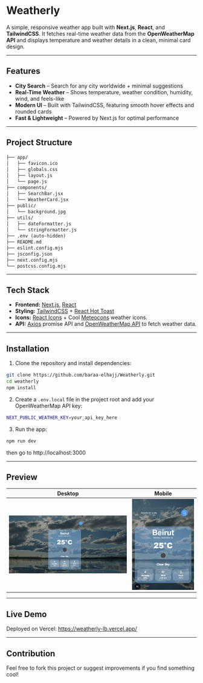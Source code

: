 # Weatherly

A simple, responsive weather app built with **Next.js**, **React**, and **TailwindCSS**. It fetches real-time weather data from the **OpenWeatherMap API** and displays temperature and weather details in a clean, minimal card design.

---

## Features

- **City Search** – Search for any city worldwide + minimal suggestions
- **Real-Time Weather** – Shows temperature, weather condition, humidity, wind, and feels-like
- **Modern UI** – Built with TailwindCSS, featuring smooth hover effects and rounded cards
- **Fast & Lightweight** – Powered by Next.js for optimal performance

---

## Project Structure

```
├── app/
│   ├── favicon.ico
│   ├── globals.css
│   ├── layout.js
│   └── page.js
├── components/
│   ├── SearchBar.jsx
│   └── WeatherCard.jsx
├── public/
│   └── background.jpg
├── utils/
│   ├── dateFormatter.js
│   └── stringFormatter.js
├── .env (auto-hidden)
├── README.md
├── eslint.config.mjs
├── jsconfig.json
├── next.config.mjs
└── postcss.config.mjs
```

---

## Tech Stack

- **Frontend:** [Next.js](https://nextjs.org/), [React](https://react.dev/)
- **Styling:** [TailwindCSS](https://tailwindcss.com/) + [React Hot Toast](https://react-hot-toast.com/)
- **Icons:** [React Icons](https://react-icons.github.io/react-icons/) + Cool [Meteocons](https://basmilius.github.io/weather-icons/) weather icons.
- **API:** [Axios](https://axios-http.com/docs/intro) promise API and [OpenWeatherMap API](https://openweathermap.org/api) to fetch weather data.

---

## Installation

1. Clone the repository and install dependencies:

```bash
git clone https://github.com/baraa-elhajj/Weatherly.git
cd weatherly
npm install
```

2. Create a `.env.local` file in the project root and add your OpenWeatherMap API key:

```bash
NEXT_PUBLIC_WEATHER_KEY=your_api_key_here
```

3. Run the app:

```bash
npm run dev
```

then go to http://localhost:3000

---

## Preview

| Desktop                                                                   | Mobile                                                                  |
| ------------------------------------------------------------------------- | ----------------------------------------------------------------------- |
| ![Desktop Screenshot](./public/screenshots/weatherly-desktop-preview.png) | ![Mobile Screenshot](./public/screenshots/weatherly-mobile-preview.png) |

---

## Live Demo

Deployed on Vercel: https://weatherly-lb.vercel.app/

---

## Contribution

Feel free to fork this project or suggest improvements if you find something cool!
